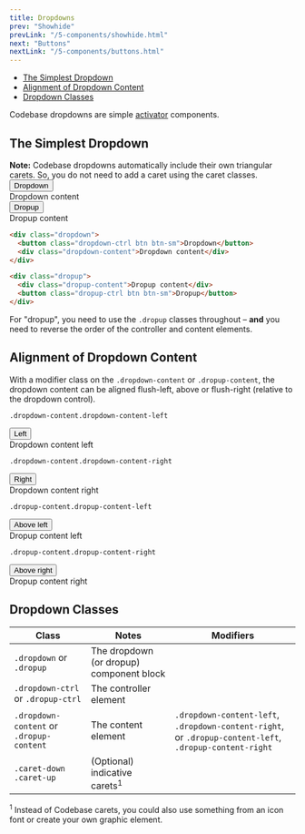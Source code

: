 ```yaml
---
title: Dropdowns
prev: "Showhide"
prevLink: "/5-components/showhide.html"
next: "Buttons"
nextLink: "/5-components/buttons.html"
---
```


<div class="on-page-toc b-thin rounded mb-3e py-1e">
  <ul class="menu small">
    <li class="menu-item"><a href="#the-simplest-dropdowns">The Simplest Dropdown</a></li>
    <li class="menu-item"><a href="#alignment-of-dropdown-content">Alignment of Dropdown Content</a></li>
    <li class="menu-item"><a href="#dropdown-classes">Dropdown Classes</a></li>
  </ul>
</div>

<p class="h4 thin">Codebase dropdowns are simple <a href="5-components/activator.html">activator</a> components.</p>

## The Simplest Dropdown

<div class="bg-theme-2 mb-3e p-2e"><b>Note:</b> Codebase dropdowns automatically include their own  triangular carets. So, you do not need to add a caret using the caret classes.</div>

<div class="flexbox mb-3e">
  <div class="dropdown mr-1e">
    <button class="btn dropdown-ctrl">Dropdown</button>
    <div class="dropdown-content nowrap">Dropdown content</div>
  </div>
  <div class="dropup">
    <button class="btn dropup-ctrl">Dropup</button>
    <div class="dropup-content nowrap">Dropup content</div>
  </div>
</div>

```HTML
<div class="dropdown">
  <button class="dropdown-ctrl btn btn-sm">Dropdown</button>
  <div class="dropdown-content">Dropdown content</div>
</div>

<div class="dropup">
  <div class="dropup-content">Dropup content</div>
  <button class="dropup-ctrl btn btn-sm">Dropup</button>
</div>
```

<div class="bg-theme-2 mb-3e p-2e">For "dropup", you need to use the <code>.dropup</code> classes throughout – <b>and</b> you need to reverse the order of the controller and content elements.</div>

## Alignment of Dropdown Content

With a modifier class on the `.dropdown-content` or `.dropup-content`, the dropdown content can be aligned flush-left, above or flush-right (relative to the dropdown control).

`.dropdown-content.dropdown-content-left`

<div class="dropdown mb-3e">
  <button class="btn dropdown-ctrl">Left</button>
  <div class="dropdown-content dropdown-content-left">Dropdown content left</div>
</div>

`.dropdown-content.dropdown-content-right`

<div class="dropdown dropdown-right mb-3e right">
  <button class="btn dropdown-ctrl">Right</button>
  <div class="dropdown-content dropdown-content-right">Dropdown content right</div>
</div>

`.dropup-content.dropup-content-left`

<div class="dropup mb-3e">
  <button class="btn dropup-ctrl">Above left</button>
  <div class="dropup-content dropup-content-left">Dropup content left</div>
</div>

`.dropup-content.dropup-content-right`

<div class="dropup mb-3e right">
  <button class="btn dropup-ctrl">Above right</button>
  <div class="dropup-content dropup-content-right">Dropup content right</div>
</div>

## Dropdown Classes

<table class="table">
  <thead>
    <tr>
      <th>Class</th>
      <th>Notes</th>
      <th>Modifiers</th>
    </tr>
  </thead>
  <tbody>
    <tr>
      <td><code>.dropdown</code> or <code>.dropup</code></td>
      <td>The dropdown (or dropup) component block</td>
      <td></td>
    </tr>
    <tr>
      <td><code>.dropdown-ctrl</code> or <code>.dropup-ctrl</code></td>
      <td>The controller element</td>
      <td></td>
    </tr>
    <tr>
      <td><code>.dropdown-content</code> or <code>.dropup-content</code></td>
      <td>The content element</td>
      <td><code>.dropdown-content-left</code>, <code>.dropdown-content-right</code>, or <code>.dropup-content-left</code>, <code>.dropup-content-right</code> </td>
    </tr>
    <tr>
      <td><code>.caret-down</code> <br>
        <code>.caret-up</code> <br>
      </td>
      <td>(Optional) indicative carets<sup>1</sup></td>
      <td></td>
    </tr>
  </tbody>
</table>

<sup>1</sup> Instead of Codebase carets, you could also use something from an icon font or create your own graphic element.
